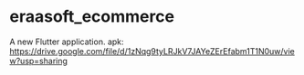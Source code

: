 # eraasoft_ecommerce

A new Flutter application.
apk:
https://drive.google.com/file/d/1zNqg9tyLRJkV7JAYeZErEfabm1T1N0uw/view?usp=sharing

